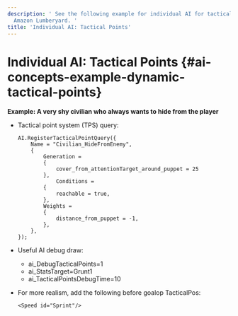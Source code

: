 ```yaml
---
description: ' See the following example for individual AI for tactical points in
  Amazon Lumberyard. '
title: 'Individual AI: Tactical Points'
---
```

# Individual AI: Tactical Points {#ai-concepts-example-dynamic-tactical-points}

**Example: A very shy civilian who always wants to hide from the player**
+ Tactical point system \(TPS\) query:

  ```
  AI.RegisterTacticalPointQuery({
      Name = "Civilian_HideFromEnemy",
      {
          Generation =
          {
              cover_from_attentionTarget_around_puppet = 25
          },
              Conditions =
          {
              reachable = true,
          },
          Weights =
          {
              distance_from_puppet = -1,
          },
      },
  });
  ```
+ Useful AI debug draw:
  + ai\_DebugTacticalPoints=1
  + ai\_StatsTarget=Grunt1
  + ai\_TacticalPointsDebugTime=10
+ For more realism, add the following before goalop TacticalPos:

  ```
  <Speed id="Sprint"/>
  ```